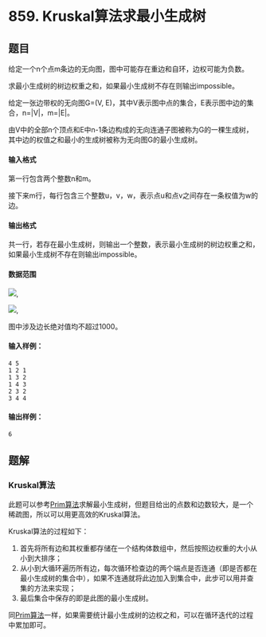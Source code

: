 <!--
 * @Author: shaqsnake
 * @Email: shaqsnake@gmail.com
 * @Date: 2019-09-16 15:58:00
 * @LastEditTime: 2019-10-22 11:46:57
 * @Description: Acwing 859
 -->

# 859. Kruskal算法求最小生成树

## 题目

给定一个n个点m条边的无向图，图中可能存在重边和自环，边权可能为负数。

求最小生成树的树边权重之和，如果最小生成树不存在则输出impossible。

给定一张边带权的无向图G=(V, E)，其中V表示图中点的集合，E表示图中边的集合，n=|V|，m=|E|。

由V中的全部n个顶点和E中n-1条边构成的无向连通子图被称为G的一棵生成树，其中边的权值之和最小的生成树被称为无向图G的最小生成树。

#### 输入格式

第一行包含两个整数n和m。

接下来m行，每行包含三个整数u，v，w，表示点u和点v之间存在一条权值为w的边。

#### 输出格式

共一行，若存在最小生成树，则输出一个整数，表示最小生成树的树边权重之和，如果最小生成树不存在则输出impossible。

#### 数据范围

![](http://latex.codecogs.com/gif.latex?\\1%20\leq%20n%20\leq%2010^5),

![](http://latex.codecogs.com/gif.latex?\\1%20\leq%20m%20\leq%202\times10^5),

图中涉及边长绝对值均不超过1000。

#### 输入样例：

```
4 5
1 2 1
1 3 2
1 4 3
2 3 2
3 4 4
```

#### 输出样例：

```
6
```

## 题解

### Kruskal算法

此题可以参考[Prim算法](https://github.com/shaqsnake/coding-practice/blob/master/src/acwing/0858/)求解最小生成树，但题目给出的点数和边数较大，是一个稀疏图，所以可以用更高效的Kruskal算法。

Kruskal算法的过程如下：

1. 首先将所有边和其权重都存储在一个结构体数组中，然后按照边权重的大小从小到大排序；
2. 从小到大循环遍历所有边，每次循环检查边的两个端点是否连通（即是否都在最小生成树的集合中），如果不连通就将此边加入到集合中，此步可以用并查集的方法来实现；
3. 最后集合中保存的即是此图的最小生成树。

同[Prim算法](https://github.com/shaqsnake/coding-practice/blob/master/src/acwing/0858/)一样，如果需要统计最小生成树的边权之和，可以在循环迭代的过程中累加即可。
